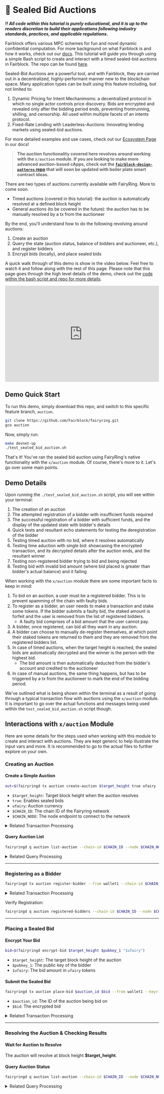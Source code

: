 # 🍄 Sealed Bid Auctions

_**‼️ All code within this tutorial is purely educational, and it is up to the readers discretion to build their applications following industry standards, practices, and applicable regulations.**_

Fairblock offers various MPC schemes for fun and novel dynamic confidential computation. For more background on what Fairblock is and how it works, check out our [docs](https://docs.fairblock.network/docs/welcome/Vision). This tutorial will guide you through using a simple Bash script to create and interact with a timed sealed-bid auctions in Fairblock. The repo can be found [here](https://github.com/Fairblock/fairyring/tree/auction).

Sealed-Bid Auctions are a powerful tool, and with Fairblock, they are carried out in a decentralized, highly-performant manner new to the blockchain space. Many application types can be built using this feature including, but not limited to:

1. Dynamic Pricing for Intent Mechanimsms: a
decentralized protocol in which no single actor controls price discovery. Bids are
encrypted and revealed only after the bidding period ends, preventing frontrunning,
shilling, and censorship. All used within multiple facets of an intents protocol.
2. Fixed-Rate Lending with Leaderless-Auctions: Innovating lending markets using sealed-bid auctions.

For more detailed examples and use cases, check out our [Ecosystem Page](https://docs.fairblock.network/docs/ecosystem/) in our docs!

> **The auction functionality covered here revolves around working with the `x/auction` module. If you are looking to make more advanced auction-based cApps, check out the [`fairblock-design-patterns` repo](https://github.com/hashedtitan/fairblock-design-patterns) that will soon be updated with boiler plate smart contract ideas.** 

There are two types of auctions currently available with FairyRing. More to come soon.
   - Timed auctions (covered in this tutorial): the auction is automatically resolved at a defined block height
   - General auctions (to be covered in the future): the auction has to be manually resolved by a tx from the auctioneer

By the end, you'll understand how to do the following revolving around auctions:

1. Create an auction
2. Query the state (auction status, balance of bidders and auctioneer, etc.), and register bidders
3. Encrypt bids (locally), and place sealed bids

A quick walk through of this demo is show in the video below. Feel free to watch it and follow along with the rest of this page. Please note that this page goes through the high level details of the demo, check out the [code within the bash script and repo for more details](./test_sealed_bid_auction.sh).

<div style={{ textAlign: "center" }}>
  <iframe
    width="100%"
    height="315"
    src="https://www.youtube.com/embed/G0Pz-iW_Fdk?si=UA_7d-ae1IORqDcH"
    title="FairyRing Demo - Auctions"
    frameBorder="0"
    allow="accelerometer; autoplay; clipboard-write; encrypted-media; gyroscope; picture-in-picture; web-share"
    referrerPolicy="strict-origin-when-cross-origin"
    allowFullScreen
    style={{ maxWidth: "560px" }}
  ></iframe>
</div>

## Demo Quick Start

To run this demo, simply download this repo, and switch to this specific feature branch, `auction`.

```bash
git clone https://github.com/Fairblock/fairyring.git
gco auction
```

Now, simply run:

```bash
make devnet-up
./test_sealed_bid_auction.sh
```

That's it! You've ran the sealed bid auction using FairyRing's native functionality with the `x/auction` module. Of course, there's more to it. Let's go over some main points.

## Demo Details

Upon running the `./test_sealed_bid_auction.sh` script, you will see within your terminal:

1. The creation of an auction
2. The attempted registration of a bidder with insufficient funds required
3. The successful registration of a bidder with sufficient funds, and the display of the updated state with bidder's details
4. Quick tests and resultant echo statements for testing the deregistration of the bidder
5. Testing timed auction with no bid, where it resolves automatically
6. Testing time aduction with single bid: showcasing the encrypted transaction, and its decrypted details after the auction ends, and the resultant winner
7. Testing non-registered bidder trying to bid and being rejected
8. Testing bid with invalid bid amount (where bid placed is greater than bidder's actual balance) and it failing

When working with the `x/auction` module there are some important facts to keep in mind:

1. To bid on an auction, a user must be a registered bidder. This is to prevent spamming of the chain with faulty bids.
2. To register as a bidder, an user needs to make a transaction and stake some tokens. If the bidder submits a faulty bid, the staked amount is forfeit and the user is removed from the list of registered bidders.
   - A faulty bid comprises of a bid amount that the user cannot pay.
3. A bidder, once registered, can bid all they want in any auction.
4. A bidder can choose to manually de-register themselves, at which point their staked tokens are returned to them and they are removed from the registered bidders list.
5. In case of timed auctions, when the target height is reached, the sealed bids are automatically decrypted and the winner is the person with the highest bid.
   - The bid amount is then automatically deducted from the bidder's account and credited to the auctioneer
6. In case of manual auctions, the same thing happens, but has to be triggered by a tx from the auctioneer to mark the end of the bidding period.

We've outlined what is being shown within the terminal as a result of going through a typical transaction flow with auctions using the `x/auction` module. It is important to go over the actual functions and messages being used within the `test_sealed_bid_auction.sh` script though. 

## Interactions with `x/auction` Module

Here are some details for the steps used when working with this module to create and interact with auctions. They are kept generic to help illustrate the input vars and more. It is recommended to go to the actual files to further explore on your own.

### Creating an Auction

#### Create a Simple Auction

```bash
out=$(fairyringd tx auction create-auction $target_height true ufairy --from wallet2 --keyring-backend test --yes --chain-id $CHAIN_ID --node $CHAIN_NODE -o json)
```

- `$target_height`: Target block height when the auction resolves
- `true`: Enables sealed bids
- `ufairy`: Auction currency
- `$CHAIN_ID`: The chain ID of the Fairyring network
- `$CHAIN_NODE`: The node endpoint to connect to the network

<details>
  <summary>Related Transaction Processing</summary>
  - **Module:** `x/auction`
  - **Transaction Message Processed:** `MsgCreateAuction` (defined in `x/auction/types/tx.pb.go`)
  - **Processed in MsgServer:** `CreateAuction` function in `keeper/msg_create_auction.go`
  - **What happens:**
    - The transaction is submitted with auction details.
    - `MsgServer` processes `MsgCreateAuction` and calls `CreateAuction`.
    - The auction details are validated and stored on-chain.
    - An event is emitted to notify the auction was created.
</details>

#### Query Auction List

```bash
fairyringd q auction list-auction --chain-id $CHAIN_ID --node $CHAIN_NODE -o json | jq
```

<details>
  <summary>Related Query Processing</summary>
  - **Query Sent:** `QueryAuctionAllRequest`
  - **Processed in QueryServer:** `AuctionAll` function in `keeper/query_auction.go`
  - **What happens:**
    - Fetches all stored auctions.
    - Formats the response as a query output.
</details>

---

### Registering as a Bidder

```bash
fairyringd tx auction register-bidder --from wallet1 --chain-id $CHAIN_ID --node $CHAIN_NODE --keyring-backend test --yes -o json
```

<details>
  <summary>Related Transaction Processing</summary>
  - **Module:** `x/auction`
  - **Transaction Message Processed:** `MsgRegisterBidder` (defined in `x/auction/types/tx.pb.go`)
  - **Processed in MsgServer:** `RegisterBidder` function in `keeper/msg_register_bidder.go`
  - **What happens:**
    - Adds the bidder to the auction system.
    - Ensures the bidder meets registration criteria.
    - Emits an event to confirm registration.
</details>

Verify Registration:

```bash
fairyringd q auction registered-bidders --chain-id $CHAIN_ID --node $CHAIN_NODE -o json | jq
```

---

### Placing a Sealed Bid

#### Encrypt Your Bid

```bash
bid=$(fairyringd encrypt-bid $target_height $pubkey_1 "1ufairy")
```

- `$target_height`: The target block height of the auction
- `$pubkey_1`: The public key of the bidder
- `1ufairy`: The bid amount in `ufairy` tokens

#### Submit the Sealed Bid

```bash
fairyringd tx auction place-bid $auction_id $bid --from wallet1 --keyring-backend test --gas 300000 --chain-id $CHAIN_ID --node $CHAIN_NODE -o json
```

- `$auction_id`: The ID of the auction being bid on
- `$bid`: The encrypted bid

<details>
  <summary>Related Transaction Processing</summary>
  - **Module:** `x/auction`
  - **Transaction Message Processed:** `MsgPlaceBid` (defined in `x/auction/types/tx.pb.go`)
  - **Processed in MsgServer:** `PlaceBid` function in `keeper/msg_place_bid.go`
  - **What happens:**
    - Validates bid amount and auction status.
    - Stores the encrypted bid securely.
    - Emits an event to track the bid placement.
</details>

---

### Resolving the Auction & Checking Results

#### Wait for Auction to Resolve

The auction will resolve at block height **$target_height**.

#### Query Auction Status

```bash
fairyringd q auction list-auction --chain-id $CHAIN_ID --node $CHAIN_NODE -o json | jq
```

<details>
  <summary>Related Query Processing</summary>
  - **Query Sent:** `QueryAuctionAllRequest`
  - **Processed in QueryServer:** `AuctionAll` function in `keeper/query_auction.go`
  - **What happens:**
    - Retrieves the auction's current status.
    - Checks if the auction has concluded.
    - Provides the list of winning bids (if applicable).
</details>
